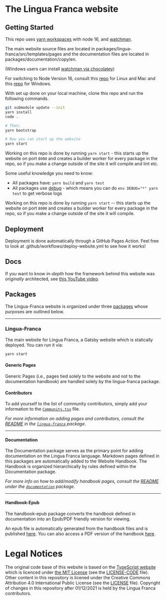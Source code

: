 # The Lingua Franca website

## Getting Started

This repo uses [yarn workspaces](https://classic.yarnpkg.com/lang/en/docs/workspaces/) with node 16, and [watchman](https://facebook.github.io/watchman/docs/install.html).

The main website source files are located in packages/lingua-franca/src/templates/pages and the documentation files are located in packages/documentation/copy/en.

(Windows users can install [watchman via chocolatey](https://chocolatey.org/packages/watchman))

For switching to Node Version 16, consult this [repo](https://github.com/nvm-sh/nvm) for Linux and Mac and this [repo](https://github.com/coreybutler/nvm-windows) for Windows.

With set up done on your local machine, clone this repo and run the following commands.

```sh
git submodule update --init
yarn install
code .

# Then:
yarn bootstrap

# Now you can start up the website
yarn start
```

Working on this repo is done by running `yarn start` - this starts up the website on port `8000` and creates a
builder worker for every package in the repo, so if you make a change outside of the site it will compile and lint etc.

Some useful knowledge you need to know:

- All packages have: `yarn build` and `yarn test`
- All packages use [debug](https://www.npmjs.com/package/debug) - which means you can do `env DEBUG="*" yarn test` to get verbose logs

Working on this repo is done by running `yarn start` -- this starts up the website on port `8000` and creates a
builder worker for every package in the repo, so if you make a change outside of the site it will compile.

## Deployment

Deployment is done automatically through a GitHub Pages Action. Feel free to look at .github/workflows/deploy-website.yml to see how it works!

## Docs

If you want to know _in-depth_ how the framework behind this website was _originally_ architected, see [this YouTube video](https://www.youtube.com/watch?v=HOvivt6B7hE).

## Packages

The Lingua-Franca website is organized under three [packages](https://github.com/lf-lang/website-lingua-franca/tree/main/packages) whose purposes are outlined below.

---

### Lingua-Franca

The main website for Lingua Franca, a Gatsby website which is statically deployed. You can run it via:

```sh
yarn start
```

#### Generic Pages

Generic Pages (i.e., pages tied solely to the website and not to the documentation handbook) are handled solely by the lingua-franca package. 

#### Contributors

To add yourself to the list of community contributors, simply add your information to the [`Community.tsx`](https://github.com/lf-lang/website-lingua-franca/blob/main/packages/lingua-franca/src/templates/pages/community.tsx) file.

*For more information on adding pages and contributors, consult the [README](https://github.com/lf-lang/website-lingua-franca/tree/main/packages/lingua-franca/README.md) in the [`lingua-franca`](https://github.com/lf-lang/website-lingua-franca/tree/main/packages/lingua-franca) package.*

---

#### Documentation

The Documentation package serves as the primary point for adding documentation on the Lingua Franca language. Markdown pages defined in this packages are automatically added to the Website Handbook. The Handbook is organized hierarchically by rules defined within the Documentation package.

*For more info on how to add/modify handbook pages, consult the [README](https://github.com/lf-lang/website-lingua-franca/tree/main/packages/documentation/README.md) under the [`documentation`](https://github.com/lf-lang/website-lingua-franca/tree/main/packages/documentation) package.*

---

#### Handbook-Epub

The handbook-epub package converts the handbook defined in documentation into an Epub/PDF friendly version for viewing.

An epub file is automatically generated from the handbook files and is published [here](https://www.lf-lang.org/assets/lingua-franca-handbook.epub). You can also access a PDF version of the handbook [here](https://www.lf-lang.org/assets/lingua-franca-handbook.pdf).

# Legal Notices

The original code base of this website is based on the [TypeScript website](https://github.com/microsoft/TypeScript-Website) which is licenced under [the MIT License](https://opensource.org/licenses/MIT) (see the [LICENSE-CODE](https://github.com/lf-lang/website-lingua-franca/blob/v16/LICENSE-CODE) file). Other content in this repository is licened under the Creative Commons Attribution 4.0 International Public License (see the [LICENSE](https://github.com/lf-lang/website-lingua-franca/blob/v16/LICENSE-CODE) file). Copyright of changes in this repository after 01/12/2021 is held by the Lingua Franca contributors.
